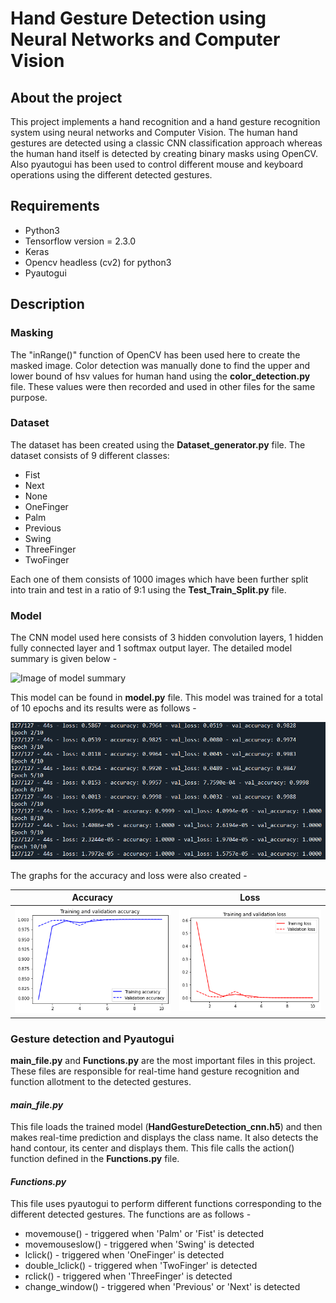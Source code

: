# Hand Gesture Detection using Neural Networks and Computer Vision

## About the project
This project implements a hand recognition and a hand gesture recognition system using neural networks and Computer Vision. The human hand gestures are detected using a classic CNN classification approach whereas the human hand itself is detected by creating binary masks using OpenCV. Also pyautogui has been used to control different mouse and keyboard operations using the different detected gestures.

## Requirements

* Python3
* Tensorflow version = 2.3.0
* Keras
* Opencv headless (cv2) for python3
* Pyautogui

## Description

### Masking
The "inRange()" function of OpenCV has been used here to create the masked image. Color detection was manually done to find the upper and lower bound of hsv values for human hand using the __color_detection.py__ file. These values were then recorded and used in other files for the same purpose.

### Dataset
The dataset has been created using the __Dataset_generator.py__ file. The dataset consists of 9 different classes:
* Fist
* Next
* None
* OneFinger
* Palm
* Previous
* Swing
* ThreeFinger
* TwoFinger

Each one of them consists of 1000 images which have been further split into train and test in a ratio of 9:1 using the __Test_Train_Split.py__ file.

### Model
The CNN model used here consists of 3 hidden convolution layers, 1 hidden fully connected layer and 1 softmax output layer. The detailed model summary is given below -

![Image of model summary](https://i.ibb.co/mBnz0Zq/model-summary.png)

This model can be found in __model.py__ file. This model was trained for a total of 10 epochs and its results were as follows -

![Image for training result](https://github.com/harsh-surya/Projects/blob/master/HandGestureDetection/Images/train.PNG)

The graphs for the accuracy and loss were also created -

Accuracy            |  Loss
:-------------------------:|:-------------------------:
![Image for accuracy](https://github.com/harsh-surya/Projects/blob/master/HandGestureDetection/Images/Accuracy_graph.png)  |  ![Image for loss](https://github.com/harsh-surya/Projects/blob/master/HandGestureDetection/Images/Loss_graph.png)

### Gesture detection and Pyautogui
__main_file.py__ and __Functions.py__ are the most important files in this project. These files are responsible for real-time hand gesture recognition and function allotment to the detected gestures.

#### _main_file.py_
This file loads the trained model (__HandGestureDetection_cnn.h5__) and then makes real-time prediction and displays the class name. It also detects the hand contour, its center and displays them. This file calls the action() function defined in the __Functions.py__ file.

#### _Functions.py_
This file uses pyautogui to perform different functions corresponding to the different detected gestures. The functions are as follows -

* movemouse() - triggered when 'Palm' or 'Fist' is detected
* movemouseslow() - triggered when 'Swing' is detected
* lclick() - triggered when 'OneFinger' is detected
* double_lclick() - triggered when 'TwoFinger' is detected
* rclick() - triggered when 'ThreeFinger' is detected
* change_window() - triggered when 'Previous' or 'Next' is detected
